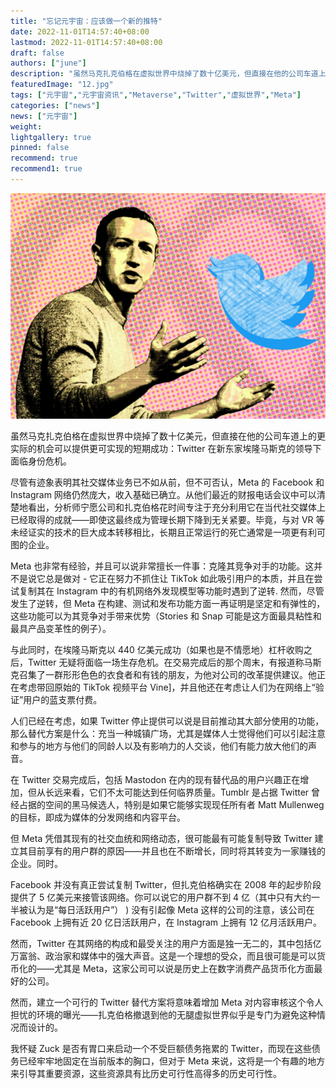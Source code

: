 ```yaml
---
title: "忘记元宇宙：应该做一个新的推特"
date: 2022-11-01T14:57:40+08:00
lastmod: 2022-11-01T14:57:40+08:00
draft: false
authors: ["june"]
description: "虽然马克扎克伯格在虚拟世界中烧掉了数十亿美元，但直接在他的公司车道上的更实际的机会可以提供更可实现的短期成功：Twitter 在新东家埃隆马斯克的领导下面临身份危机。"
featuredImage: "12.jpg"
tags: ["元宇宙","元宇宙资讯","Metaverse","Twitter","虚拟世界","Meta"]
categories: ["news"]
news: ["元宇宙"]
weight: 
lightgallery: true
pinned: false
recommend: true
recommend1: true
---
```




![元宇宙](11.png)



虽然马克扎克伯格在虚拟世界中烧掉了数十亿美元，但直接在他的公司车道上的更实际的机会可以提供更可实现的短期成功：Twitter 在新东家埃隆马斯克的领导下面临身份危机。

尽管有迹象表明其社交媒体业务已不如从前，但不可否认，Meta 的 Facebook 和 Instagram 网络仍然庞大，收入基础已确立。从他们最近的财报电话会议中可以清楚地看出，分析师宁愿公司和扎克伯格花时间专注于充分利用它在当代社交媒体上已经取得的成就——即使这最终成为管理长期下降到无关紧要。毕竟，与对 VR 等未经证实的技术的巨大成本转移相比，长期且正常运行的死亡通常是一项更有利可图的企业。

Meta 也非常有经验，并且可以说非常擅长一件事：克隆其竞争对手的功能。这并不是说它总是做对 - 它正在努力不抓住让 TikTok 如此吸引用户的本质，并且在尝试复制其在 Instagram 中的有机网络外发现模型等功能时遇到了逆转. 然而，尽管发生了逆转，但 Meta 在构建、测试和发布功能方面一再证明是坚定和有弹性的，这些功能可以为其竞争对手带来优势（Stories 和 Snap 可能是这方面最具粘性和最具产品变革性的例子）。

与此同时，在埃隆马斯克以 440 亿美元成功（如果也是不情愿地）杠杆收购之后，Twitter 无疑将面临一场生存危机。在交易完成后的那个周末，有报道称马斯克召集了一群形形色色的衣食者和有钱的朋友，为他对公司的改革提供建议。他正在考虑带回原始的 TikTok 视频平台 Vine]，并且他还在考虑让人们为在网络上“验证”用户的蓝支票付费。

人们已经在考虑，如果 Twitter 停止提供可以说是目前推动其大部分使用的功能，那么替代方案是什么：充当一种城镇广场，尤其是媒体人士觉得他们可以引起注意和参与的地方与他们的同龄人以及有影响力的人交谈，他们有能力放大他们的声音。

在 Twitter 交易完成后，包括 Mastodon 在内的现有替代品的用户兴趣正在增加，但从长远来看，它们不太可能达到任何临界质量。Tumblr 是占据 Twitter 曾经占据的空间的黑马候选人，特别是如果它能够实现现任所有者 Matt Mullenweg 的目标，即成为媒体的分发网络和内容平台。

但 Meta 凭借其现有的社交血统和网络动态，很可能最有可能复制导致 Twitter 建立其目前享有的用户群的原因——并且也在不断增长，同时将其转变为一家赚钱的企业。同时。

Facebook 并没有真正尝试复制 Twitter，但扎克伯格确实在 2008 年的起步阶段提供了 5 亿美元来接管该网络。你可以说它的用户群不到 4 亿（其中只有大约一半被认为是“每日活跃用户”） ) 没有引起像 Meta 这样的公司的注意，该公司在 Facebook 上拥有近 20 亿日活跃用户，在 Instagram 上拥有 12 亿月活跃用户。

然而，Twitter 在其网络的构成和最受关注的用户方面是独一无二的，其中包括亿万富翁、政治家和媒体中的强大声音。这是一个理想的受众，而且很可能是可以货币化的——尤其是 Meta，这家公司可以说是历史上在数字消费产品货币化方面最好的公司。

然而，建立一个可行的 Twitter 替代方案将意味着增加 Meta 对内容审核这个令人担忧的环境的曝光——扎克伯格撤退到他的无腿虚拟世界似乎是专门为避免这种情况而设计的。

我怀疑 Zuck 是否有胃口来启动一个不受巨额债务拖累的 Twitter，而现在这些债务已经牢牢地固定在当前版本的胸口，但对于 Meta 来说，这将是一个有趣的地方来引导其重要资源，这些资源具有比历史可行性高得多的历史可行性。